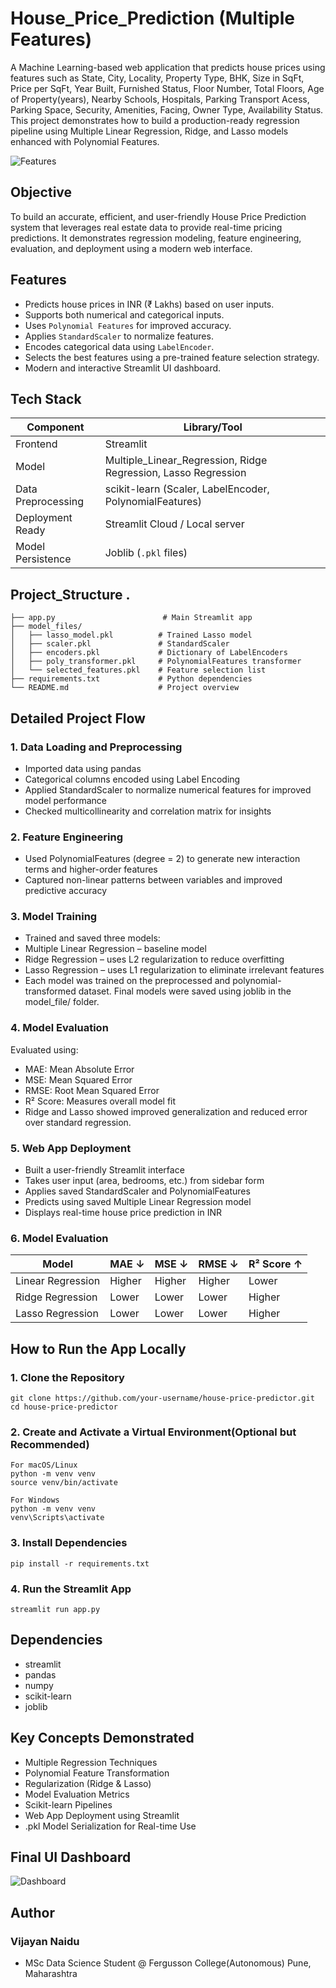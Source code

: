# House_Price_Prediction (Multiple Features)

A Machine Learning-based web application that predicts house prices using features such as State, City, Locality,   Property Type, BHK, Size in SqFt, Price per SqFt, Year Built, Furnished Status, Floor Number, Total Floors, Age of Property(years), Nearby Schools, Hospitals, Parking Transport Acess, Parking Space, Security, Amenities, Facing, Owner Type, Availability Status. 
This project demonstrates how to build a production-ready regression pipeline using Multiple Linear Regression, Ridge, and Lasso models enhanced with Polynomial Features.

![Features](https://github.com/vj220803/HOUSE_PRICE_MULTI/blob/main/House%20Price%20Prediction(Multiple%20Features)%20-%20visual%20selection.png)

## Objective
To build an accurate, efficient, and user-friendly House Price Prediction system that leverages real estate data to provide real-time pricing predictions. It demonstrates regression modeling, feature engineering, evaluation, and deployment using a modern web interface.


## Features
- Predicts house prices in INR (₹ Lakhs) based on user inputs.
- Supports both numerical and categorical inputs.
- Uses `Polynomial Features` for improved accuracy.
- Applies `StandardScaler` to normalize features.
- Encodes categorical data using `LabelEncoder`.
- Selects the best features using a pre-trained feature selection strategy.
- Modern and interactive Streamlit UI dashboard.


## Tech Stack
| Component           | Library/Tool          |
|---------------------|-----------------------|
| Frontend            | Streamlit             |
| Model               | Multiple_Linear_Regression, Ridge Regression, Lasso Regression|
| Data Preprocessing  | scikit-learn (Scaler, LabelEncoder, PolynomialFeatures) |
| Deployment Ready    | Streamlit Cloud / Local server |
| Model Persistence   | Joblib (`.pkl` files) |


## Project_Structure .
```
├── app.py                        # Main Streamlit app
├── model_files/
│   ├── lasso_model.pkl          # Trained Lasso model
│   ├── scaler.pkl               # StandardScaler
│   ├── encoders.pkl             # Dictionary of LabelEncoders
│   ├── poly_transformer.pkl     # PolynomialFeatures transformer
│   └── selected_features.pkl    # Feature selection list
├── requirements.txt             # Python dependencies
└── README.md                    # Project overview
```


## Detailed Project Flow
### 1. Data Loading and Preprocessing
- Imported data using pandas
- Categorical columns encoded using Label Encoding
- Applied StandardScaler to normalize numerical features for improved model performance
- Checked multicollinearity and correlation matrix for insights

### 2. Feature Engineering
- Used PolynomialFeatures (degree = 2) to generate new interaction terms and higher-order features
- Captured non-linear patterns between variables and improved predictive accuracy

### 3. Model Training
- Trained and saved three models:
- Multiple Linear Regression – baseline model
- Ridge Regression – uses L2 regularization to reduce overfitting
- Lasso Regression – uses L1 regularization to eliminate irrelevant features
- Each model was trained on the preprocessed and polynomial-transformed dataset. Final models were saved using joblib in the model_file/ folder.

### 4. Model Evaluation
Evaluated using:
- MAE: Mean Absolute Error
- MSE: Mean Squared Error
- RMSE: Root Mean Squared Error
- R² Score: Measures overall model fit
- Ridge and Lasso showed improved generalization and reduced error over standard regression.

### 5. Web App Deployment
- Built a user-friendly Streamlit interface
- Takes user input (area, bedrooms, etc.) from sidebar form
- Applies saved StandardScaler and PolynomialFeatures
- Predicts using saved Multiple Linear Regression model
- Displays real-time house price prediction in INR

### 6. Model Evaluation 

| Model              | MAE ↓   | MSE ↓   | RMSE ↓  | R² Score ↑ |
|--------------------|---------|---------|---------|-------------|
| Linear Regression  | Higher  | Higher  | Higher  | Lower       |
| Ridge Regression   | Lower   | Lower   | Lower   | Higher      |
| Lasso Regression   | Lower   | Lower   | Lower   | Higher      |




## How to Run the App Locally

### 1. Clone the Repository
```
git clone https://github.com/your-username/house-price-predictor.git
cd house-price-predictor
```

### 2. Create and Activate a Virtual Environment(Optional but Recommended)
```
For macOS/Linux
python -m venv venv
source venv/bin/activate
```
```
For Windows
python -m venv venv
venv\Scripts\activate
```

### 3. Install Dependencies
```
pip install -r requirements.txt
```

### 4. Run the Streamlit App
```
streamlit run app.py
```


## Dependencies
- streamlit
- pandas
- numpy
- scikit-learn
- joblib


## Key Concepts Demonstrated
- Multiple Regression Techniques
- Polynomial Feature Transformation
- Regularization (Ridge & Lasso)
- Model Evaluation Metrics
- Scikit-learn Pipelines
- Web App Deployment using Streamlit
- .pkl Model Serialization for Real-time Use

## Final UI Dashboard
![Dashboard](https://github.com/vj220803/HOUSE_PRICE_MULTI/blob/main/HOUSI_MULTI_UI.png)

## Author
### Vijayan Naidu 
- MSc Data Science Student @ Fergusson College(Autonomous) Pune, Maharashtra


